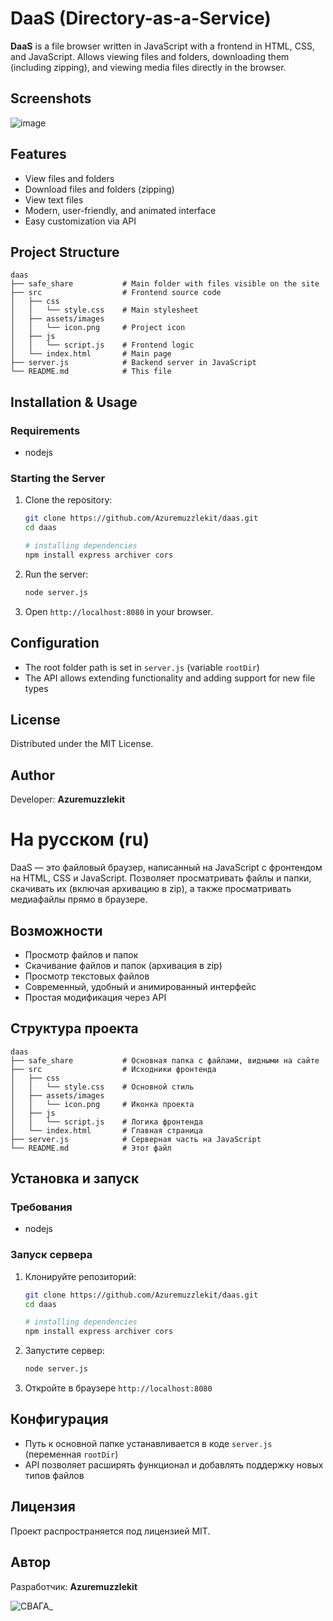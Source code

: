 # **DaaS** (Directory-as-a-Service)

**DaaS** is a file browser written in JavaScript with a frontend in HTML, CSS, and JavaScript. Allows viewing files and folders, downloading them (including zipping), and viewing media files directly in the browser.

## Screenshots
![image](https://github.com/user-attachments/assets/18260f24-9128-4c18-a981-a67495e7b6df)

## Features

- View files and folders
- Download files and folders (zipping)
- View text files
- Modern, user-friendly, and animated interface
- Easy customization via API

## Project Structure
```project tree
daas
├── safe_share           # Main folder with files visible on the site
├── src                  # Frontend source code
│   ├── css
│   │   └── style.css    # Main stylesheet
│   ├── assets/images
│   │   └── icon.png     # Project icon
│   ├── js
│   │   └── script.js    # Frontend logic
│   └── index.html       # Main page
├── server.js            # Backend server in JavaScript
└── README.md            # This file
```

## Installation & Usage

### Requirements

- nodejs

### Starting the Server

1. Clone the repository:
   ```sh
   git clone https://github.com/Azuremuzzlekit/daas.git
   cd daas

   # installing dependencies
   npm install express archiver cors
   ```
2. Run the server:
   ```sh
   node server.js
   ```
3. Open `http://localhost:8080` in your browser.

## Configuration

- The root folder path is set in `server.js` (variable `rootDir`)
- The API allows extending functionality and adding support for new file types

## License

Distributed under the MIT License.

## Author

Developer: **Azuremuzzlekit**



# На русском (ru)
DaaS — это файловый браузер, написанный на JavaScript с фронтендом на HTML, CSS и JavaScript. Позволяет просматривать файлы и папки, скачивать их (включая архивацию в zip), а также просматривать медиафайлы прямо в браузере.

## Возможности

- Просмотр файлов и папок
- Скачивание файлов и папок (архивация в zip)
- Просмотр текстовых файлов
- Современный, удобный и анимированный интерфейс
- Простая модификация через API

## Структура проекта

```
daas
├── safe_share           # Основная папка с файлами, видными на сайте
├── src                  # Исходники фронтенда
│   ├── css
│   │   └── style.css    # Основной стиль
│   ├── assets/images
│   │   └── icon.png     # Иконка проекта
│   ├── js
│   │   └── script.js    # Логика фронтенда
│   └── index.html       # Главная страница
├── server.js            # Серверная часть на JavaScript
└── README.md            # Этот файл
```

## Установка и запуск

### Требования

- nodejs

### Запуск сервера

1. Клонируйте репозиторий:
   ```sh
   git clone https://github.com/Azuremuzzlekit/daas.git
   cd daas

   # installing dependencies
   npm install express archiver cors
   ```
2. Запустите сервер:
   ```sh
   node server.js
   ```
3. Откройте в браузере `http://localhost:8080`

## Конфигурация

- Путь к основной папке устанавливается в коде `server.js` (переменная `rootDir`)
- API позволяет расширять функционал и добавлять поддержку новых типов файлов

## Лицензия

Проект распространяется под лицензией MIT.

## Автор

Разработчик: **Azuremuzzlekit**

![СВАГА_](https://github.com/user-attachments/assets/0215f2fe-d3cc-43ea-a942-38cc97a75bdc)
